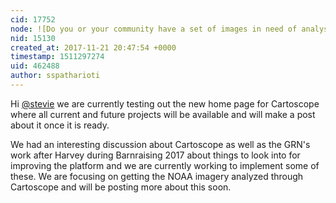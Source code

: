 ```yaml
---
cid: 17752
node: ![Do you or your community have a set of images in need of analysis? ](../notes/sspatharioti/10-31-2017/do-you-or-your-community-have-a-set-of-images-in-need-of-analysis)
nid: 15130
created_at: 2017-11-21 20:47:54 +0000
timestamp: 1511297274
uid: 462488
author: sspatharioti
---
```


Hi [@stevie](/profile/stevie) we are currently testing out the new home page for Cartoscope where all current and future projects will be available and will make a post about it once it is ready. 

We had an interesting discussion about Cartoscope as well as the GRN's work after Harvey during Barnraising 2017 about things to look into for improving the platform and we are currently working to implement some of these. We are focusing on getting the NOAA imagery analyzed through Cartoscope and will be posting more about this soon.
